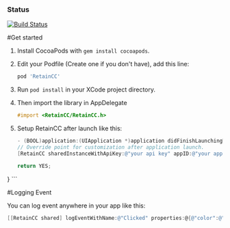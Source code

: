 ### Status

[![Build Status](https://travis-ci.org/b123400/retain-ios.png)](https://travis-ci.org/b123400/retain-ios)

#Get started

1. Install CocoaPods with `gem install cocoapods`.

2. Edit your Podfile (Create one if you don't have), add this line:

    ```ruby
    pod 'RetainCC'
    ```
    
3. Run `pod install` in your XCode project directory.

4. Then import the library in AppDelegate

    ```objective-c
    #import <RetainCC/RetainCC.h>
    ```

5. Setup RetainCC after launch like this:

    ```objective-c    
    - (BOOL)application:(UIApplication *)application didFinishLaunchingWithOptions:(NSDictionary *)launchOptions {
    // Override point for customization after application launch.
    [RetainCC sharedInstanceWithApiKey:@"your api key" appID:@"your app id"];

    return YES;
}
    ```

#Logging Event

You can log event anywhere in your app like this:
```objective-c
[[RetainCC shared] logEventWithName:@"Clicked" properties:@{@"color":@"red"}];
```
